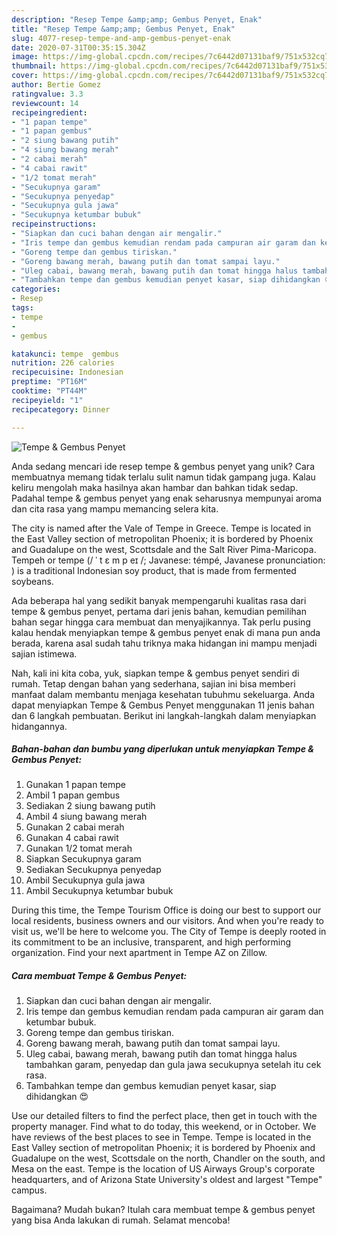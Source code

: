 ```yaml
---
description: "Resep Tempe &amp;amp; Gembus Penyet, Enak"
title: "Resep Tempe &amp;amp; Gembus Penyet, Enak"
slug: 4077-resep-tempe-and-amp-gembus-penyet-enak
date: 2020-07-31T00:35:15.304Z
image: https://img-global.cpcdn.com/recipes/7c6442d07131baf9/751x532cq70/tempe-gembus-penyet-foto-resep-utama.jpg
thumbnail: https://img-global.cpcdn.com/recipes/7c6442d07131baf9/751x532cq70/tempe-gembus-penyet-foto-resep-utama.jpg
cover: https://img-global.cpcdn.com/recipes/7c6442d07131baf9/751x532cq70/tempe-gembus-penyet-foto-resep-utama.jpg
author: Bertie Gomez
ratingvalue: 3.3
reviewcount: 14
recipeingredient:
- "1 papan tempe"
- "1 papan gembus"
- "2 siung bawang putih"
- "4 siung bawang merah"
- "2 cabai merah"
- "4 cabai rawit"
- "1/2 tomat merah"
- "Secukupnya garam"
- "Secukupnya penyedap"
- "Secukupnya gula jawa"
- "Secukupnya ketumbar bubuk"
recipeinstructions:
- "Siapkan dan cuci bahan dengan air mengalir."
- "Iris tempe dan gembus kemudian rendam pada campuran air garam dan ketumbar bubuk."
- "Goreng tempe dan gembus tiriskan."
- "Goreng bawang merah, bawang putih dan tomat sampai layu."
- "Uleg cabai, bawang merah, bawang putih dan tomat hingga halus tambahkan garam, penyedap dan gula jawa secukupnya setelah itu cek rasa."
- "Tambahkan tempe dan gembus kemudian penyet kasar, siap dihidangkan 😍"
categories:
- Resep
tags:
- tempe
- 
- gembus

katakunci: tempe  gembus 
nutrition: 226 calories
recipecuisine: Indonesian
preptime: "PT16M"
cooktime: "PT44M"
recipeyield: "1"
recipecategory: Dinner

---
```



![Tempe &amp; Gembus Penyet](https://img-global.cpcdn.com/recipes/7c6442d07131baf9/751x532cq70/tempe-gembus-penyet-foto-resep-utama.jpg)

Anda sedang mencari ide resep tempe &amp; gembus penyet yang unik? Cara membuatnya memang tidak terlalu sulit namun tidak gampang juga. Kalau keliru mengolah maka hasilnya akan hambar dan bahkan tidak sedap. Padahal tempe &amp; gembus penyet yang enak seharusnya mempunyai aroma dan cita rasa yang mampu memancing selera kita.

The city is named after the Vale of Tempe in Greece. Tempe is located in the East Valley section of metropolitan Phoenix; it is bordered by Phoenix and Guadalupe on the west, Scottsdale and the Salt River Pima-Maricopa. Tempeh or tempe (/ ˈ t ɛ m p eɪ /; Javanese: témpé, Javanese pronunciation: ) is a traditional Indonesian soy product, that is made from fermented soybeans.

Ada beberapa hal yang sedikit banyak mempengaruhi kualitas rasa dari tempe &amp; gembus penyet, pertama dari jenis bahan, kemudian pemilihan bahan segar hingga cara membuat dan menyajikannya. Tak perlu pusing kalau hendak menyiapkan tempe &amp; gembus penyet enak di mana pun anda berada, karena asal sudah tahu triknya maka hidangan ini mampu menjadi sajian istimewa.


Nah, kali ini kita coba, yuk, siapkan tempe &amp; gembus penyet sendiri di rumah. Tetap dengan bahan yang sederhana, sajian ini bisa memberi manfaat dalam membantu menjaga kesehatan tubuhmu sekeluarga. Anda dapat menyiapkan Tempe &amp; Gembus Penyet menggunakan 11 jenis bahan dan 6 langkah pembuatan. Berikut ini langkah-langkah dalam menyiapkan hidangannya.

<!--inarticleads1-->

##### Bahan-bahan dan bumbu yang diperlukan untuk menyiapkan Tempe &amp; Gembus Penyet:

1. Gunakan 1 papan tempe
1. Ambil 1 papan gembus
1. Sediakan 2 siung bawang putih
1. Ambil 4 siung bawang merah
1. Gunakan 2 cabai merah
1. Gunakan 4 cabai rawit
1. Gunakan 1/2 tomat merah
1. Siapkan Secukupnya garam
1. Sediakan Secukupnya penyedap
1. Ambil Secukupnya gula jawa
1. Ambil Secukupnya ketumbar bubuk


During this time, the Tempe Tourism Office is doing our best to support our local residents, business owners and our visitors. And when you&#39;re ready to visit us, we&#39;ll be here to welcome you. The City of Tempe is deeply rooted in its commitment to be an inclusive, transparent, and high performing organization. Find your next apartment in Tempe AZ on Zillow. 

<!--inarticleads2-->

##### Cara membuat Tempe &amp; Gembus Penyet:

1. Siapkan dan cuci bahan dengan air mengalir.
1. Iris tempe dan gembus kemudian rendam pada campuran air garam dan ketumbar bubuk.
1. Goreng tempe dan gembus tiriskan.
1. Goreng bawang merah, bawang putih dan tomat sampai layu.
1. Uleg cabai, bawang merah, bawang putih dan tomat hingga halus tambahkan garam, penyedap dan gula jawa secukupnya setelah itu cek rasa.
1. Tambahkan tempe dan gembus kemudian penyet kasar, siap dihidangkan 😍


Use our detailed filters to find the perfect place, then get in touch with the property manager. Find what to do today, this weekend, or in October. We have reviews of the best places to see in Tempe. Tempe is located in the East Valley section of metropolitan Phoenix; it is bordered by Phoenix and Guadalupe on the west, Scottsdale on the north, Chandler on the south, and Mesa on the east. Tempe is the location of US Airways Group&#39;s corporate headquarters, and of Arizona State University&#39;s oldest and largest &#34;Tempe&#34; campus. 

Bagaimana? Mudah bukan? Itulah cara membuat tempe &amp; gembus penyet yang bisa Anda lakukan di rumah. Selamat mencoba!
